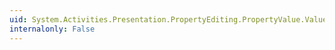 ```yaml
---
uid: System.Activities.Presentation.PropertyEditing.PropertyValue.Value
internalonly: False
---
```

